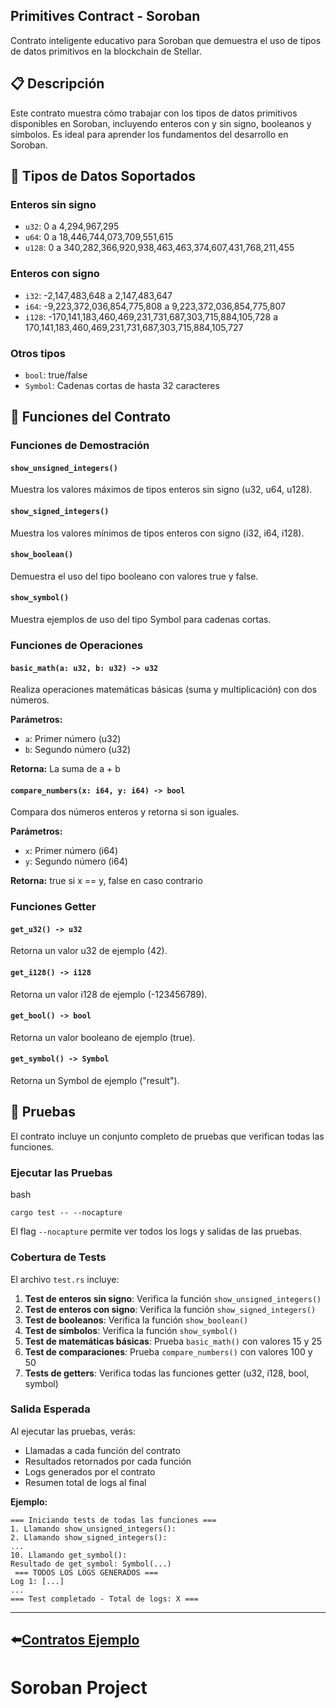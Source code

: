 ## Primitives Contract - Soroban

Contrato inteligente educativo para Soroban que demuestra el uso de tipos de datos primitivos en la blockchain de Stellar.

## 📋 Descripción

Este contrato muestra cómo trabajar con los tipos de datos primitivos disponibles en Soroban, incluyendo enteros con y sin signo, booleanos y símbolos. Es ideal para aprender los fundamentos del desarrollo en Soroban.

## 🔧 Tipos de Datos Soportados

### Enteros sin signo

* `u32`: 0 a 4,294,967,295
* `u64`: 0 a 18,446,744,073,709,551,615
* `u128`: 0 a 340,282,366,920,938,463,463,374,607,431,768,211,455

### Enteros con signo

* `i32`: -2,147,483,648 a 2,147,483,647
* `i64`: -9,223,372,036,854,775,808 a 9,223,372,036,854,775,807
* `i128`: -170,141,183,460,469,231,731,687,303,715,884,105,728 a 170,141,183,460,469,231,731,687,303,715,884,105,727

### Otros tipos

* `bool`: true/false
* `Symbol`: Cadenas cortas de hasta 32 caracteres

## 🚀 Funciones del Contrato

### Funciones de Demostración

#### `show_unsigned_integers()`

Muestra los valores máximos de tipos enteros sin signo (u32, u64, u128).

#### `show_signed_integers()`

Muestra los valores mínimos de tipos enteros con signo (i32, i64, i128).

#### `show_boolean()`

Demuestra el uso del tipo booleano con valores true y false.

#### `show_symbol()`

Muestra ejemplos de uso del tipo Symbol para cadenas cortas.

### Funciones de Operaciones

#### `basic_math(a: u32, b: u32) -> u32`

Realiza operaciones matemáticas básicas (suma y multiplicación) con dos números.

**Parámetros:**

* `a`: Primer número (u32)
* `b`: Segundo número (u32)

**Retorna:** La suma de a + b

#### `compare_numbers(x: i64, y: i64) -> bool`

Compara dos números enteros y retorna si son iguales.

**Parámetros:**

* `x`: Primer número (i64)
* `y`: Segundo número (i64)

**Retorna:** true si x == y, false en caso contrario

### Funciones Getter

#### `get_u32() -> u32`

Retorna un valor u32 de ejemplo (42).

#### `get_i128() -> i128`

Retorna un valor i128 de ejemplo (-123456789).

#### `get_bool() -> bool`

Retorna un valor booleano de ejemplo (true).

#### `get_symbol() -> Symbol`

Retorna un Symbol de ejemplo ("result").

## 🧪 Pruebas

El contrato incluye un conjunto completo de pruebas que verifican todas las funciones.

### Ejecutar las Pruebas

bash

```plaintext
cargo test -- --nocapture
```

El flag `--nocapture` permite ver todos los logs y salidas de las pruebas.

### Cobertura de Tests

El archivo `test.rs` incluye:

1. **Test de enteros sin signo**: Verifica la función `show_unsigned_integers()`
2. **Test de enteros con signo**: Verifica la función `show_signed_integers()`
3. **Test de booleanos**: Verifica la función `show_boolean()`
4. **Test de símbolos**: Verifica la función `show_symbol()`
5. **Test de matemáticas básicas**: Prueba `basic_math()` con valores 15 y 25
6. **Test de comparaciones**: Prueba `compare_numbers()` con valores 100 y 50
7. **Tests de getters**: Verifica todas las funciones getter (u32, i128, bool, symbol)

### Salida Esperada

Al ejecutar las pruebas, verás:

* Llamadas a cada función del contrato
* Resultados retornados por cada función
* Logs generados por el contrato
* Resumen total de logs al final

**Ejemplo:**

```plaintext
=== Iniciando tests de todas las funciones ===
1. Llamando show_unsigned_integers():
2. Llamando show_signed_integers():
...
10. Llamando get_symbol():
Resultado de get_symbol: Symbol(...)
 === TODOS LOS LOGS GENERADOS ===
Log 1: [...]
...
=== Test completado - Total de logs: X ===
```

---
⬅️[**Contratos Ejemplo** ](../README.md) 
---
# Soroban Project
